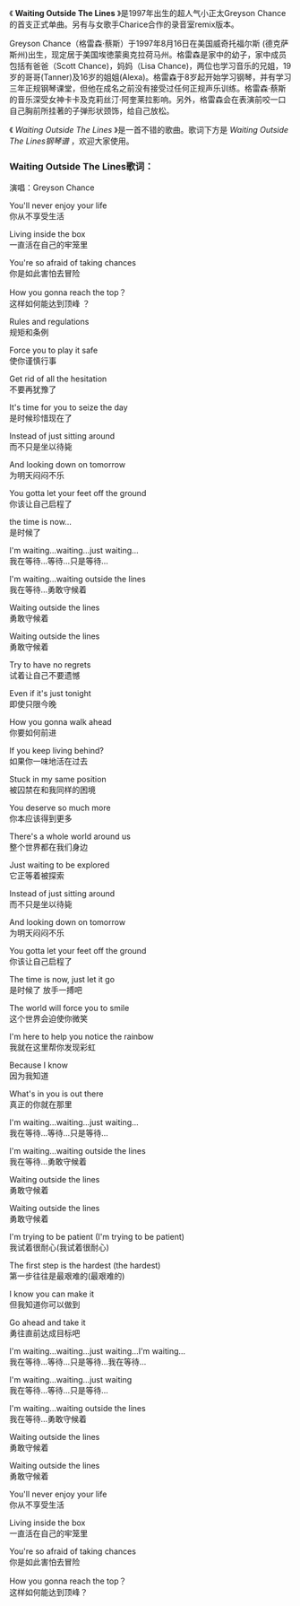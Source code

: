 

《 **Waiting Outside The Lines** 》是1997年出生的超人气小正太Greyson
Chance的首支正式单曲。另有与女歌手Charice合作的录音室remix版本。

Greyson Chance（格雷森·蔡斯）于1997年8月16日在美国威奇托福尔斯
(德克萨斯州)出生，现定居于美国埃徳蒙奥克拉荷马州。格雷森是家中的幼子，家中成员包括有爸爸（Scott Chance)，妈妈（Lisa
Chance)，两位也学习音乐的兄姐，19岁的哥哥(Tanner)及16岁的姐姐(Alexa)。格雷森于8岁起开始学习钢琴，并有学习三年正规钢琴课堂，但他在成名之前没有接受过任何正规声乐训练。格雷森·蔡斯的音乐深受女神卡卡及克莉丝汀·阿奎莱拉影响。另外，格雷森会在表演前咬一口自己胸前所挂著的子弹形状颈饰，给自己放松。

《 _Waiting Outside The Lines_ 》是一首不错的歌曲。歌词下方是 _Waiting Outside The Lines钢琴谱_
，欢迎大家使用。

### Waiting Outside The Lines歌词：

演唱：Greyson Chance

You'll never enjoy your life  
你从不享受生活

Living inside the box  
一直活在自己的牢笼里

You're so afraid of taking chances  
你是如此害怕去冒险

How you gonna reach the top？  
这样如何能达到顶峰 ？

Rules and regulations  
规矩和条例

Force you to play it safe  
使你谨慎行事

Get rid of all the hesitation  
不要再犹豫了

It's time for you to seize the day  
是时候珍惜现在了

Instead of just sitting around  
而不只是坐以待毙

And looking down on tomorrow  
为明天闷闷不乐

You gotta let your feet off the ground  
你该让自己启程了

the time is now…  
是时候了

I'm waiting…waiting…just waiting…  
我在等待…等待…只是等待…

I'm waiting…waiting outside the lines  
我在等待…勇敢守候着

Waiting outside the lines  
勇敢守候着

Waiting outside the lines  
勇敢守候着

Try to have no regrets  
试着让自己不要遗憾

Even if it's just tonight  
即使只限今晚

How you gonna walk ahead  
你要如何前进

If you keep living behind?  
如果你一味地活在过去

Stuck in my same position  
被囚禁在和我同样的困境

You deserve so much more  
你本应该得到更多

There's a whole world around us  
整个世界都在我们身边

Just waiting to be explored  
它正等着被探索

Instead of just sitting around  
而不只是坐以待毙

And looking down on tomorrow  
为明天闷闷不乐

You gotta let your feet off the ground  
你该让自己启程了

The time is now, just let it go  
是时候了 放手一搏吧

The world will force you to smile  
这个世界会迫使你微笑

I'm here to help you notice the rainbow  
我就在这里帮你发现彩虹

Because I know  
因为我知道

What's in you is out there  
真正的你就在那里

I'm waiting…waiting…just waiting…  
我在等待…等待…只是等待…

I'm waiting…waiting outside the lines  
我在等待…勇敢守候着

Waiting outside the lines  
勇敢守候着

Waiting outside the lines  
勇敢守候着

I'm trying to be patient (I'm trying to be patient)  
我试着很耐心(我试着很耐心)

The first step is the hardest (the hardest)  
第一步往往是最艰难的(最艰难的)

I know you can make it  
但我知道你可以做到

Go ahead and take it  
勇往直前达成目标吧

I'm waiting…waiting…just waiting…I'm waiting…  
我在等待…等待…只是等待…我在等待…

I'm waiting…waiting…just waiting  
我在等待…等待…只是等待…

I'm waiting…waiting outside the lines  
我在等待…勇敢守候着

Waiting outside the lines  
勇敢守候着

Waiting outside the lines  
勇敢守候着

You'll never enjoy your life  
你从不享受生活

Living inside the box  
一直活在自己的牢笼里

You're so afraid of taking chances  
你是如此害怕去冒险

How you gonna reach the top？  
这样如何能达到顶峰？

